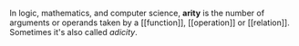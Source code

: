 
In logic, mathematics, and computer science, **arity** is the number of arguments or operands taken by a [[function]], [[operation]] or [[relation]]. Sometimes it's also called *adicity*.